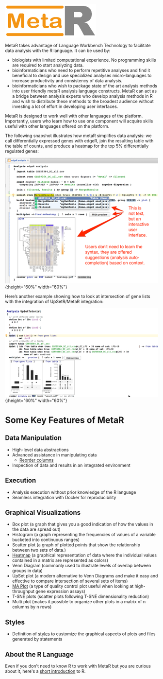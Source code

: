 ![MetaR logo](images/MetaR-logo-4-SMALL-300x111.png)

MetaR takes advantage of Language Workbench Technology to facilitate data analysis with the R language. It can be used by:

* biologists with limited computational experience. No programming skills are required to start analyzing data.
* bioinformaticians who need to perform repetitive analyses and find it beneficial to design and use specialized analyses micro-languages to increase productivity and consistency of data analysis.
* bioinformaticians who wish to package state of the art analysis methods into user friendly metaR analysis language constructs. MetaR can act as a bridge between analysis experts who develop analysis methods in R and wish to distribute these methods to the broadest audience without investing a lot of effort in developing user interfaces.

MetaR is designed to work well with other languages of the platform. Importantly, users who learn how to use one component will acquire skills useful with other languages offered on the platform.

The following snapshot illustrates how metaR simplifies data analysis: we call differentially expressed genes with edgeR, join the resulting table with the table of counts, and produce a heatmap for the top 5% differentially regulated genes:
 
![MetaR snapshot](images/MetaR_Home_Snapshot.png){:height="60%" width="60%"}

Here’s another example showing how to look at intersection of gene lists with the integration of UpSetR/MetaR integration:

![MetaR snapshot2](images/UpSet_in_MetaR_Snapshot.png){:height="60%" width="60%"}


# Some Key Features of MetaR

## Data Manipulation
* High-level data abstractions
* Advanced assistance in manipulating data
    * [Reorder columns](https://github.com/MetaR-Projects/Demos/tree/master/solutions/DataManipulation)
* Inspection of data and results in an integrated environment

## Execution
* Analysis execution without prior knowledge of the R language
* Seamless integration with Docker for reproducibility

## Graphical Visualizations
* Box plot (a graph that gives you a good indication of how the values in the data are spread out)
* Histogram (a graph representing the frequencies of values of a variable bucketed into continuous ranges)
* Scatter plot (a graph of plotted points that show the relationship between two sets of data.)
* [Heatmap](https://github.com/MetaR-Projects/Demos/tree/master/solutions/DifferentialExpressions) (a graphical representation of data where the individual values contained in a matrix are represented as colors)
* Venn Diagram (commonly used to illustrate levels of overlap between groups in data)
* UpSet plot (a modern alternative to Venn Diagrams and make it easy and effective to compare intersection of several sets of items)
* [MA Plot](https://github.com/MetaR-Projects/Demos/tree/master/solutions/QC) (a type of quality control plot useful when looking at high-throughput gene expression assays)
* T-SNE plots (scatter plots following T-SNE dimensionality reduction)
* Multi plot (makes it possible to organize other plots in a matrix of n columns by n rows)

## Styles
* Definition of [styles](https://github.com/MetaR-Projects/Demos/tree/master/solutions/Styles) to customize the graphical aspects of plots and files generated by statements

## About the R Language
Even if you don't need to know R to work with MetaR but you are curious about it, here's a [short introduction](AboutR.md) to R.

